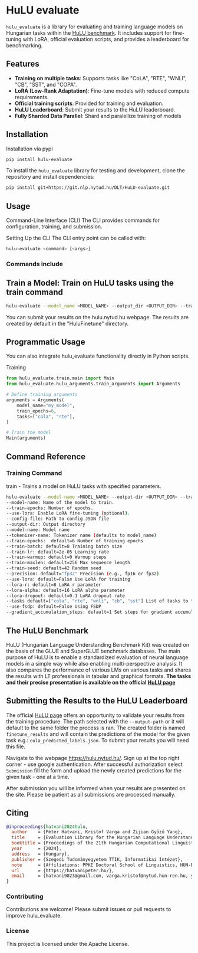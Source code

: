 # HuLU evaluate

`hulu_evaluate` is a library for evaluating and training language models on Hungarian tasks within the [HuLU benchmark](https://hulu.nytud.hu/). It includes support for fine-tuning with LoRA, official evaluation scripts, and provides a leaderboard for benchmarking.

## Features

- **Training on multiple tasks**: Supports tasks like "CoLA", "RTE", "WNLI", "CB", "SST", and "COPA".
- **LoRA (Low-Rank Adaptation)**: Fine-tune models with reduced compute requirements.
- **Official training scripts**: Provided for training and evaluation.
- **HuLU Leaderboard**: Submit your results to the HuLU leaderboard.
- **Fully Sharded Data Parallel**: Shard and paralellize training of models

## Installation

Installation via pypi

```bash
pip install hulu-evaluate
```

To install the `hulu_evaluate` library for testing and development, clone the repository and install dependencies:

```bash
pip install git+https://git.nlp.nytud.hu/DLT/HuLU-evaluate.git
```

## Usage

Command-Line Interface (CLI)
The CLI provides commands for configuration, training, and submission.

Setting Up the CLI
The CLI entry point can be called with:

```bash
hulu-evaluate <command> [<args>]
```

### Commands include

## Train a Model: Train on HuLU tasks using the train command

```bash
hulu-evaluate --model_name <MODEL_NAME> --output_dir <OUTPUT_DIR> --train_epochs 6 --train_batch 8
```

You can submit your results on the hulu.nytud.hu webpage. The results are created by default in the "HuluFinetune" directory.

## Programmatic Usage

You can also integrate hulu_evaluate functionality directly in Python scripts.

Training

```python
from hulu_evaluate.train.main import Main
from hulu_evaluate.hulu_arguments.train_arguments import Arguments

# Define training arguments
arguments = Arguments(
    model_name="my_model",
    train_epochs=6,
    tasks=["cola", "rte"],
)

# Train the model
Main(arguments)
```

## Command Reference

### Training Command

train - Trains a model on HuLU tasks with specified parameters.

```bash
hulu-evaluate --model-name <MODEL_NAME> --output-dir <OUTPUT_DIR> --train-epochs <EPOCHS>
--model-name: Name of the model to train.
--train-epochs: Number of epochs.
--use-lora: Enable LoRA fine-tuning (optional).
--config-file: Path to config JSON file
--output-dir: Output directory
--model-name: Model name
--tokenizer-name: Tokenizer name (defaults to model_name)
--train-epochs:  default=6 Number of training epochs
--train-batch: default=8 Training batch size
--train-lr: default=2e-05 Learning rate
--train-warmup: default=0 Warmup steps
--train-maxlen: default=256 Max sequence length
--train-seed: default=42 Random seed
--precision: default="fp32" Precision (e.g., fp16 or fp32)
--use-lora: default=False Use LoRA for training
--lora-r: default=8 LoRA r parameter
--lora-alpha: default=16 LoRA alpha parameter
--lora-dropout: default=0.1 LoRA dropout rate
--tasks default=["cola", "rte", "wnli", "cb", "sst"] List of tasks to train on
--use-fsdp: default=False Using FSDP
--gradient_accumulation_steps: default=1 Set steps for gradient accumulation
```

## The HuLU Benchmark

HuLU (Hungarian Language Understanding Benchmark Kit) was created on the basis of the GLUE and SuperGLUE benchmark databases. The main purpose of HuLU is to enable a standardized evaluation of neural language models in a simple way while also enabling multi-perspective analysis. It also compares the performance of various LMs on various tasks and shares the results with LT professionals in tabular and graphical formats.
**The tasks and their precise presentation is available on the official [HuLU page](https://hulu.nytud.hu/tasks)**

## Submitting the Results to the HuLU Leaderboard

The official [HuLU page](https://hulu.nytud.hu/tasks) offers an opportunity to validate your results from the training procedure. 
The path selected with the `--output-path` or it will default to the same folder the process is ran. 
The created folder is named `finetune_results` and will contain the predictions of the model for the given task e.g.: `cola_predicted_labels.json`. To submit your results you will need this file.

Navigate to the webpage https://hulu.nytud.hu/. Sign up at the top right corner - use google authentication. After successful authorization select `Submission` fill the form and upload the newly created predictions for the given task - one at a time.

After submission you will be informed when your results are presented on the site. Please be patient as all submissions are processed manually.

## Citing

```bibtex
@inproceedings{hatvani2024hulu,
  author    = {Péter Hatvani, Kristóf Varga and Zijian Győző Yang},
  title     = {Evaluation Library for the Hungarian Language Understanding Benchmark (HuLU)},
  booktitle = {Proceedings of the 21th Hungarian Computational Linguistics Conference},
  year      = {2024},
  address   = {Hungary},
  publisher = {Szegedi Tudományegyetem TTIK, Informatikai Intézet},
  note      = {Affiliations: PPKE Doctoral School of Linguistics, HUN-REN Hungarian Research Center for Linguistics},
  url       = {https://hatvanipeter.hu/},
  email     = {hatvani9823@gmail.com, varga.kristof@nytud.hun-ren.hu, yang.zijian.gyozo@nytud.hun-ren.hu}
}
```

### Contributing

Contributions are welcome! Please submit issues or pull requests to improve hulu_evaluate.

### License

This project is licensed under the Apache License.
